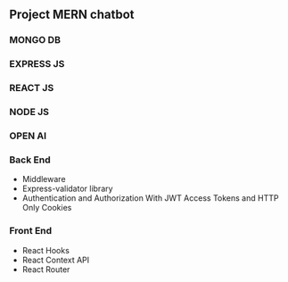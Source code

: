 <h2>Project MERN chatbot</h2>

<h3>MONGO DB</h3>
<h3>EXPRESS JS</h3>
<h3>REACT JS</h3>
<h3>NODE JS</h3>
<h3>OPEN AI</h3>

<h3>Back End</h3>
<ul>
  <li>Middleware</li>
  <li>Express-validator library</li>
  <li>Authentication and Authorization With JWT Access Tokens and HTTP Only Cookies </li>
</ul>

<h3>Front End</h3>
<ul>
<li>React Hooks</li>
<li>React Context API</li>
<li>React Router</li>
</ul>

